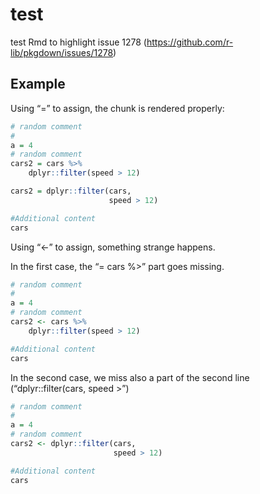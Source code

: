
<!-- README.md is generated from README.Rmd. Please edit that file -->

# test

test Rmd to highlight issue 1278
(<https://github.com/r-lib/pkgdown/issues/1278>)

## Example

Using “=” to assign, the chunk is rendered properly:

``` r
# random comment
# 
a = 4
# random comment
cars2 = cars %>% 
    dplyr::filter(speed > 12)

cars2 = dplyr::filter(cars,
                      speed > 12)

#Additional content
cars
```

Using “\<-” to assign, something strange happens.

In the first case, the “= cars %\>” part goes missing.

``` r
# random comment
# 
a = 4
# random comment
cars2 <- cars %>% 
    dplyr::filter(speed > 12)

#Additional content
cars
```

In the second case, we miss also a part of the second line
(“dplyr::filter(cars, speed \>”)

``` r
# random comment
# 
a = 4
# random comment
cars2 <- dplyr::filter(cars,
                       speed > 12)

#Additional content
cars
```
